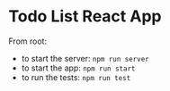# Todo List React App
From root:
 - to start the server: `npm run server`
 - to start the app: `npm run start`
 - to run the tests: `npm run test`
